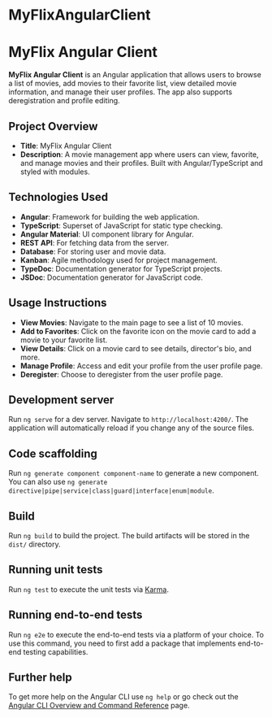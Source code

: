 # MyFlixAngularClient

# MyFlix Angular Client

**MyFlix Angular Client** is an Angular application that allows users to browse a list of movies, add movies to their favorite list, view detailed movie information, and manage their user profiles. The app also supports deregistration and profile editing.

## Project Overview

- **Title**: MyFlix Angular Client
- **Description**: A movie management app where users can view, favorite, and manage movies and their profiles. Built with Angular/TypeScript and styled with modules.

## Technologies Used

- **Angular**: Framework for building the web application.
- **TypeScript**: Superset of JavaScript for static type checking.
- **Angular Material**: UI component library for Angular.
- **REST API**: For fetching data from the server.
- **Database**: For storing user and movie data.
- **Kanban**: Agile methodology used for project management.
- **TypeDoc**: Documentation generator for TypeScript projects.
- **JSDoc**: Documentation generator for JavaScript code.
  
## Usage Instructions

- **View Movies**: Navigate to the main page to see a list of 10 movies.
- **Add to Favorites**: Click on the favorite icon on the movie card to add a movie to your favorite list.
- **View Details**: Click on a movie card to see details, director's bio, and more.
- **Manage Profile**: Access and edit your profile from the user profile page.
- **Deregister**: Choose to deregister from the user profile page.

## Development server

Run `ng serve` for a dev server. Navigate to `http://localhost:4200/`. The application will automatically reload if you change any of the source files.

## Code scaffolding

Run `ng generate component component-name` to generate a new component. You can also use `ng generate directive|pipe|service|class|guard|interface|enum|module`.

## Build

Run `ng build` to build the project. The build artifacts will be stored in the `dist/` directory.

## Running unit tests

Run `ng test` to execute the unit tests via [Karma](https://karma-runner.github.io).

## Running end-to-end tests

Run `ng e2e` to execute the end-to-end tests via a platform of your choice. To use this command, you need to first add a package that implements end-to-end testing capabilities.

## Further help

To get more help on the Angular CLI use `ng help` or go check out the [Angular CLI Overview and Command Reference](https://angular.io/cli) page.
